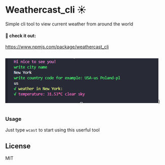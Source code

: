 # Weathercast_cli :sunny:
Simple cli tool to view current weather from around the world
#### :poop: check it out:
https://www.npmjs.com/package/weathercast_cli
```
```
![cmd pic](https://raw.githubusercontent.com/makoteq/current_weather_tool/master/screen.PNG))
```
```
### Usage
Just type `wcast` to start using this userful tool

License
----
MIT
